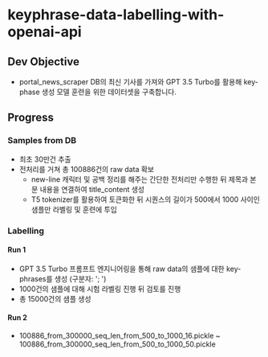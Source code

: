 # keyphrase-data-labelling-with-openai-api


## Dev Objective

- portal_news_scraper DB의 최신 기사를 가져와 GPT 3.5 Turbo를 활용해 key-phase 생성 모델 훈련을 위한 데이터셋을 구축합니다.


## Progress

### Samples from DB
- 최초 30만건 추출
- 전처리를 거쳐 총 100886건의 raw data 확보
  - new-line 캐릭터 및 공백 정리를 해주는 간단한 전처리만 수행한 뒤 제목과 본문 내용을 연결하여 title_content 생성
  - T5 tokenizer를 활용하여 토큰화한 뒤 시퀀스의 길이가 500에서 1000 사이인 샘플만 라벨링 및 훈련에 투입

### Labelling

#### Run 1
- GPT 3.5 Turbo 프롬프트 엔지니어링을 통해 raw data의 샘플에 대한 key-phrases를 생성 (구분자: '; ')
- 1000건의 샘플에 대해 시험 라벨링 진행 뒤 검토를 진행
- 총 15000건의 샘플 생성

#### Run 2
- 100886_from_300000_seq_len_from_500_to_1000_16.pickle ~ 100886_from_300000_seq_len_from_500_to_1000_50.pickle